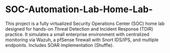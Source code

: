 # SOC-Automation-Lab-Home-Lab-
This project is a fully virtualized Security Operations Center (SOC) home lab designed for hands-on Threat Detection and Incident Response (TDIR) practice. It simulates a small enterprise environment with centralized monitoring via Wazuh, a pfSense firewall with Snort IDS/IPS, and multiple endpoints. Includes SOAR implementation (Shuffle).

